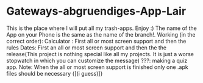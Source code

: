 # Gateways-abgruendiges-App-Lair
This is the place where I will put all my trash-apps. Enjoy :)
The name of the App on your Phone is the same as the name of the branch!.
Working (in the correct order): 
Calculator : First all or most screen support and then the rules
Dates: First an all or most screen support and then the the release(This project is nothing special like all my projects. It is just a worse stopwatch in which you can customize the message)
???: making a quiz app.
Note: When the all or most screen support is finished only one .apk files should be necessary {[(i guess)]}
 
